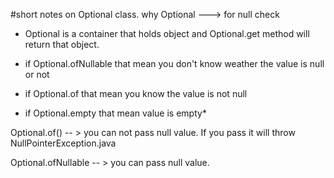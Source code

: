#short notes on Optional class.
why Optional ---> for null check 
* Optional is a container that holds object and Optional.get method will return that object.

* if Optional.ofNullable that mean you don't know weather the value is null or not

* if Optional.of that mean you know the value is not null

* if Optional.empty that mean value is empty*

Optional.of() -- > you can not pass null value. If you pass it will throw NullPointerException.java

Optional.ofNullable -- > you can pass null value.